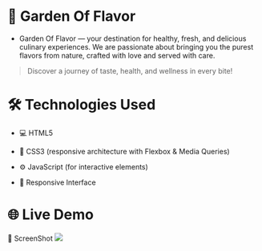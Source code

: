 # 🌿 Garden Of Flavor

- Garden Of Flavor — your destination for healthy, fresh, and delicious culinary experiences.
We are passionate about bringing you the purest flavors from nature, crafted with love and served with care.

> Discover a journey of taste, health, and wellness in every bite!


# 🛠️ Technologies Used

- 💻 HTML5

- 🎨 CSS3 (responsive architecture with Flexbox & Media Queries)

- ⚙️ JavaScript (for interactive elements)

- 📱 Responsive Interface

# 🌐 Live Demo

🎥 ScreenShot
<img src="garden-of-flavor.gif"/>
